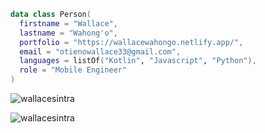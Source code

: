 
```kotlin
data class Person(
  firstname = "Wallace",
  lastname = "Wahong'o",
  portfolio = "https://wallacewahongo.netlify.app/",
  email = "otienowallace33@gmail.com",
  languages = listOf("Kotlin", "Javascript", "Python"),
  role = "Mobile Engineer"
)
```



<p><img align="center" src="https://github-readme-stats.vercel.app/api/top-langs?username=wallacesintra&show_icons=true&locale=en&layout=compact" alt="wallacesintra" /></p>

<p><img align="center" src="https://github-readme-streak-stats.herokuapp.com/?user=wallacesintra&" alt="wallacesintra" /></p>
